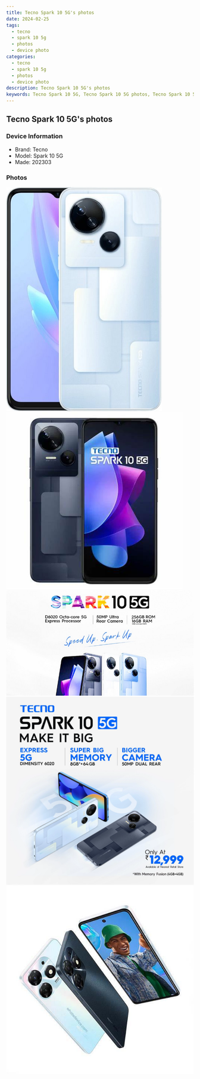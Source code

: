 ```yaml
---
title: Tecno Spark 10 5G's photos
date: 2024-02-25
tags: 
  - tecno
  - spark 10 5g
  - photos
  - device photo
categories: 
  - tecno
  - spark 10 5g
  - photos
  - device photo
description: Tecno Spark 10 5G's photos
keywords: Tecno Spark 10 5G, Tecno Spark 10 5G photos, Tecno Spark 10 5G device photo
---
```


## Tecno Spark 10 5G's photos

### Device Information

- Brand: Tecno
- Model: Spark 10 5G
- Made: 202303

### Photos

![/images/best-assets/devices/tecno/tecno-spark-10-5g/1.jpg](/images/best-assets/devices/tecno/tecno-spark-10-5g/1.jpg)
![/images/best-assets/devices/tecno/tecno-spark-10-5g/2.jpg](/images/best-assets/devices/tecno/tecno-spark-10-5g/2.jpg)
![/images/best-assets/devices/tecno/tecno-spark-10-5g/3.jpg](/images/best-assets/devices/tecno/tecno-spark-10-5g/3.jpg)
![/images/best-assets/devices/tecno/tecno-spark-10-5g/4.jpg](/images/best-assets/devices/tecno/tecno-spark-10-5g/4.jpg)
![/images/best-assets/devices/tecno/tecno-spark-10-5g/5.jpg](/images/best-assets/devices/tecno/tecno-spark-10-5g/5.jpg)
